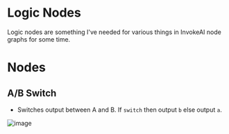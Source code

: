 # Logic Nodes
Logic nodes are something I've needed for various things in InvokeAI node graphs for some time.

# Nodes
## A/B Switch
- Switches output between A and B. If `switch` then output `b` else output `a`.

![image](https://github.com/Ar7ific1al/invokeai-logicnodes/assets/2306586/b33a73f0-8db2-46bc-b0f4-017d102e29d8)
